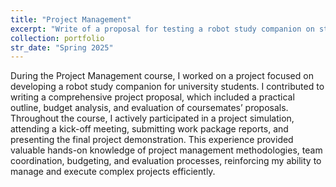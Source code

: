```yaml
---
title: "Project Management"
excerpt: "Write of a proposal for testing a robot study companion on students<br/>"
collection: portfolio
str_date: "Spring 2025"
---
```


During the Project Management course, I worked on a project focused on developing a robot study companion for university students. I contributed to writing a comprehensive project proposal, which included a practical outline, budget analysis, and evaluation of coursemates’ proposals. Throughout the course, I actively participated in a project simulation, attending a kick-off meeting, submitting work package reports, and presenting the final project demonstration. This experience provided valuable hands-on knowledge of project management methodologies, team coordination, budgeting, and evaluation processes, reinforcing my ability to manage and execute complex projects efficiently.